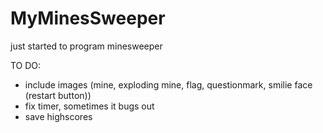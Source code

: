 # MyMinesSweeper
just started to program minesweeper

TO DO: 
  - include images (mine, exploding mine, flag, questionmark, smilie face (restart button))
  - fix timer, sometimes it bugs out
  - save highscores
